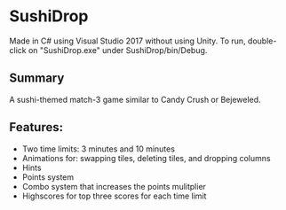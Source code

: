 # SushiDrop
Made in C# using Visual Studio 2017 without using Unity. To run, double-click on "SushiDrop.exe" under SushiDrop/bin/Debug.

Summary
-----------
A sushi-themed match-3 game similar to Candy Crush or Bejeweled.

Features:
-----------
- Two time limits: 3 minutes and 10 minutes
- Animations for: swapping tiles, deleting tiles, and dropping columns
- Hints
- Points system
- Combo system that increases the points mulitplier
- Highscores for top three scores for each time limit
